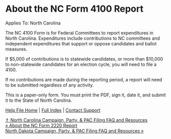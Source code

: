  About the NC Form 4100 Report
==========

Applies To: North Carolina

The NC 4100 Form is for Federal Committees to report expenditures in North Carolina. Expenditures include contributions to NC committees and independent expenditures that support or oppose candidates and ballot measures.

If $5,000 of contributions is to statewide candidates, or more than $10,000 to non-statewide candidates for an election cycle, you will need to file a 4100.

If no contributions are made during the reporting period, a report will need to be submitted regardless of any activity. 

This is a paper-only form. You must print the PDF, sign it, date it, and submit it to the State of North Carolina.

[Help File Home](/help/) | [Full Index](/Help-File-Directory/) | [Contact Support](mailto:support@ISPolitical.com)

[⇑ North Carolina Campaign, Party, & PAC Filing FAQ and Resources](/North-Carolina-Campaign-Party-PAC-Filing-FAQ-and-Resources)  
[« About the NC Form 2220 Report](/About-the-NC-Form-2220)  
[North Dakota Campaign, Party, & PAC Filing FAQ and Resources »](/North-Dakota-Campaign-Party-PAC-Filing-FAQ-and-Resources)